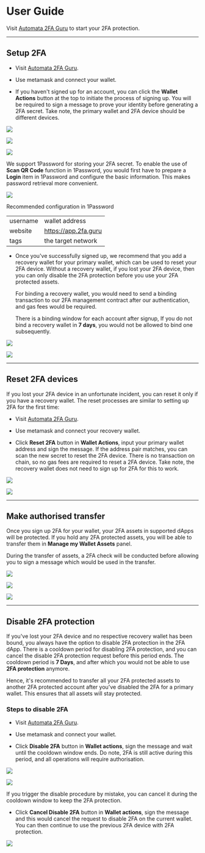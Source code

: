 # User Guide

Visit [Automata 2FA Guru](https://app.2fa.guru) to start your 2FA protection.

---

## Setup 2FA
- Visit [Automata 2FA Guru](https://app.2fa.guru).

- Use metamask and connect your wallet.

- If you haven't signed up for an account, you can click the **Wallet Actions** button at the top to initiate the process of signing up. You will be required to sign a message to prove your identity before generating a 2FA secret. Take note, the primary wallet and 2FA device should be different devices.

![](../../assets/2fa/setup-1.png)

![](../../assets/2fa/setup-2.png)

![](../../assets/2fa/setup-3.png)

We support 1Password for storing your 2FA secret. To enable the use of **Scan QR Code** function in 1Password, you would first have to prepare a **Login** item in 1Password and configure the basic information. This makes password retrieval more convenient.

![](../../assets/2fa/1password.png)

Recommended configuration in 1Password

| | |
| --- | --- |
| username | wallet address |
| website | https://app.2fa.guru |
| tags | the target network |

- Once you've successfully signed up, we recommend that you add a recovery wallet for your primary wallet, which can be used to reset your 2FA device. Without a recovery wallet, if you lost your 2FA device, then you can only disable the 2FA protection before you use your 2FA protected assets.

  For binding a recovery wallet, you would need to send a binding transaction to our 2FA management contract after our authentication, and gas fees would be required.

  There is a binding window for each account after signup, If you do not bind a recovery wallet in **7 days**, you would not be allowed to bind one subsequently.

![](../../assets/2fa/bind-1.png)

![](../../assets/2fa/bind-2.png)

---

## Reset 2FA devices

If you lost your 2FA device in an unfortunate incident, you can reset it only if you have a recovery wallet. The reset processes are similar to setting up 2FA for the first time:

- Visit [Automata 2FA Guru](https://app.2fa.guru).

- Use metamask and connect your recovery wallet.

- Click **Reset 2FA** button in **Wallet Actions**, input your primary wallet address and sign the message. If the address pair matches, you can scan the new secret to reset the 2FA device. There is no transaction on chain, so no gas fees are required to reset a 2FA device. Take note, the recovery wallet does not need to sign up for 2FA for this to work.

![](../../assets/2fa/reset-1.png)

![](../../assets/2fa/reset-2.png)

---

## Make authorised transfer

Once you sign up 2FA for your wallet, your 2FA assets in supported dApps will be protected. If you hold any 2FA protected assets, you will be able to transfer them in **Manage my Wallet Assets** panel.

During the transfer of assets, a 2FA check will be conducted before allowing you to sign a message which would be used in the transfer.

![](../../assets/2fa/transfer-1.png)

![](../../assets/2fa/transfer-2.png)

![](../../assets/2fa/transfer-3.png)

---

## Disable 2FA protection

If you've lost your 2FA device and no respective recovery wallet has been bound, you always have the option to disable 2FA protection in the 2FA dApp. There is a cooldown period for disabling 2FA protection, and you can cancel the disable 2FA protection request before this period ends. The cooldown period is **7 Days**, and after which you would not be able to use **2FA protection** anymore.

Hence, it's recommended to transfer all your 2FA protected assets to another 2FA protected account after you've disabled the 2FA for a primary wallet. This ensures that all assets will stay protected.

### Steps to disable 2FA

- Visit [Automata 2FA Guru](https://app.2fa.guru).

- Use metamask and connect your wallet.

- Click **Disable 2FA** button in **Wallet actions**, sign the message and wait until the cooldown window ends. Do note, 2FA is still active during this period, and all operations will require authorisation.

![](../../assets/2fa/disable.png)

![](../../assets/2fa/disabling.png)

If you trigger the disable procedure by mistake, you can cancel it during the cooldown window to keep the 2FA protection.

- Click **Cancel Disable 2FA** button in **Wallet actions**, sign the message and this would cancel the request to disable 2FA on the current wallet. You can then continue to use the previous 2FA device with 2FA protection.

![](../../assets/2fa/cancel-disable.png)
